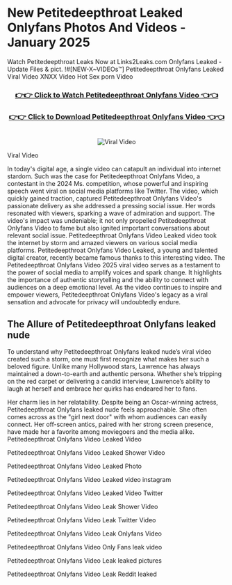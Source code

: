 # New Petitedeepthroat Leaked Onlyfans Photos And Videos - January 2025

Watch Petitedeepthroat Leaks Now at Links2Leaks.com Onlyfans Leaked - Update Files & pict. !#[NEW-X~VIDEOs™] Petitedeepthroat Onlyfans Leaked Viral Video XNXX Video Hot Sex porn Video
<br>
<div align="center">
<h3><a href="https://links2leaks.com/petitedeepthroat" rel="nofollow">👉👉 Click to Watch Petitedeepthroat Onlyfans Video 👈👈</a></h3>
<h3><a href="https://links2leaks.com/petitedeepthroat" rel="nofollow">👉👉 Click to Download Petitedeepthroat Onlyfans Video 👈👈</a></h3>
<br>
<a href="https://links2leaks.com/petitedeepthroat" rel="nofollow"><img src="https://i.ibb.co/Gkj2r4b/banner.png" alt="Viral Video" style="max-width: 100%; display: inline-block;" data-target="animated-imageImage"></a>
</div>

Viral Video

In today's digital age, a single video can catapult an individual into internet stardom. Such was the case for Petitedeepthroat Onlyfans Video, a contestant in the 2024 Ms. competition, whose powerful and inspiring speech went viral on social media platforms like Twitter.
The video, which quickly gained traction, captured Petitedeepthroat Onlyfans Video's passionate delivery as she addressed a pressing social issue. Her words resonated with viewers, sparking a wave of admiration and support. The video's impact was undeniable; it not only propelled Petitedeepthroat Onlyfans Video to fame but also ignited important conversations about relevant social issue.
Petitedeepthroat Onlyfans Video Leaked video took the internet by storm and amazed viewers on various social media platforms. Petitedeepthroat Onlyfans Video Leaked, a young and talented digital creator, recently became famous thanks to this interesting video.
The Petitedeepthroat Onlyfans Video 2025 viral video serves as a testament to the power of social media to amplify voices and spark change. It highlights the importance of authentic storytelling and the ability to connect with audiences on a deep emotional level. As the video continues to inspire and empower viewers, Petitedeepthroat Onlyfans Video's legacy as a viral sensation and advocate for privacy will undoubtedly endure.

<h2>The Allure of Petitedeepthroat Onlyfans leaked nude</h2>


To understand why Petitedeepthroat Onlyfans leaked nude’s viral video created such a storm, one must first recognize what makes her such a beloved figure. Unlike many Hollywood stars, Lawrence has always maintained a down-to-earth and authentic persona. Whether she’s tripping on the red carpet or delivering a candid interview, Lawrence’s ability to laugh at herself and embrace her quirks has endeared her to fans.

Her charm lies in her relatability. Despite being an Oscar-winning actress, Petitedeepthroat Onlyfans leaked nude feels approachable. She often comes across as the "girl next door" with whom audiences can easily connect. Her off-screen antics, paired with her strong screen presence, have made her a favorite among moviegoers and the media alike.
Petitedeepthroat Onlyfans Video Leaked Video

Petitedeepthroat Onlyfans Video Leaked Shower Video

Petitedeepthroat Onlyfans Video Leaked Photo

Petitedeepthroat Onlyfans Video Leaked video instagram

Petitedeepthroat Onlyfans Video Leaked Video Twitter

Petitedeepthroat Onlyfans Video Leak Shower Video

Petitedeepthroat Onlyfans Video Leak Twitter Video

Petitedeepthroat Onlyfans Video Leak Onlyfans Video

Petitedeepthroat Onlyfans Video Only Fans leak video

Petitedeepthroat Onlyfans Video Leak leaked pictures

Petitedeepthroat Onlyfans Video Leak Reddit leaked